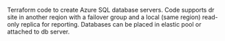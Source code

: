 Terraform code to create Azure SQL database servers. Code supports dr site in another reqion with a failover group and a local (same region) read-only replica for reporting. Databases can be placed in elastic pool or attached to db server.
